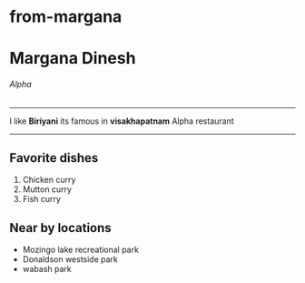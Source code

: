 # from-margana
# Margana Dinesh
###### Alpha 
_________
I like **Biriyani** its famous in **visakhapatnam** Alpha restaurant

---

## Favorite dishes
1. Chicken curry
2. Mutton curry
3. Fish curry

## Near by locations
* Mozingo lake recreational park
* Donaldson westside park
* wabash park
